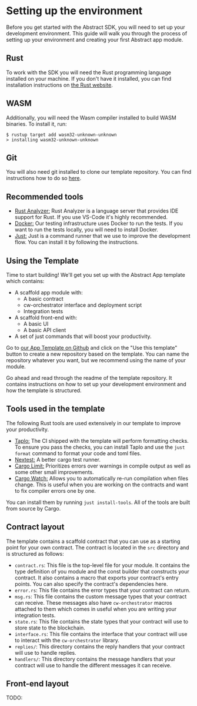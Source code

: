 # Setting up the environment

Before you get started with the Abstract SDK, you will need to set up your development environment. This guide will walk you through the process of setting up your environment and creating your first Abstract app module.

## Rust

To work with the SDK you will need the Rust programming language installed on your
machine. If you don't have it installed, you can find installation instructions on [the
Rust website](https://www.rust-lang.org/tools/install).

## WASM

Additionally, you will need the Wasm compiler installed to build
WASM binaries. To install it, run:

```shell
$ rustup target add wasm32-unknown-unknown
> installing wasm32-unknown-unknown
```

## Git

You will also need git installed to clone our template repository. You can find instructions how to do so [here](https://git-scm.com/book/en/v2/Getting-Started-Installing-Git).

## Recommended tools

- [Rust Analyzer:](https://marketplace.visualstudio.com/items?itemName=rust-lang.rust-analyzer) Rust Analyzer is a language server that provides IDE support for Rust. If you use VS-Code it's highly recommended.
- [Docker:](https://docs.docker.com/desktop/) Our testing infrastructure uses Docker to run the tests. If you want to run the tests locally, you will need to install Docker.
- [Just:](https://github.com/casey/just#installation) Just is a command runner that we use to improve the development flow. You can install it by following the instructions.

## Using the Template

Time to start building! We'll get you set up with the Abstract App template which contains:

- A scaffold app module with:
  - A basic contract
  - cw-orchestrator interface and deployment script
  - Integration tests
- A scaffold front-end with:
  - A basic UI
  - A basic API client
- A set of just commands that will boost your productivity.


Go to [our App Template on Github](https://github.com/AbstractSDK/app-template) and click on the "Use this template" button to create a new repository based on the template. You can name the repository whatever you want, but we recommend using the name of your module.

Go ahead and read through the readme of the template repository. It contains instructions on how to set up your development environment and how the template is structured.

## Tools used in the template

The following Rust tools are used extensively in our template to improve your productivity.

- [Taplo:](https://taplo.tamasfe.dev/cli/installation/cargo.html) The CI shipped with the template will perform formatting checks. To ensure you pass the checks, you can install Taplo and use the `just format` command to format your code and toml files.
- [Nextest:](https://nexte.st/index.html) A better cargo test runner.
- [Cargo Limit:](https://github.com/alopatindev/cargo-limit) Prioritizes errors over warnings in compile output as well as some other small improvements.
- [Cargo Watch:](https://crates.io/crates/cargo-watch) Allows you to automatically re-run compilation when files change. This is useful when you are working on the contracts and want to fix compiler errors one by one.

You can install them by running `just install-tools`. All of the tools are built from source by Cargo.

## Contract layout

The template contains a scaffold contract that you can use as a starting point for your own contract. The contract is located in the `src` directory and is structured as follows:

- `contract.rs`: This file is the top-level file for your module. It contains the type definition of you module and the const builder that constructs your contract. It also contains a macro that exports your contract's entry points. You can also specify the contract's dependencies here.
- `error.rs`: This file contains the error types that your contract can return.
- `msg.rs`: This file contains the custom message types that your contract can receive. These messages also have `cw-orchestrator` macros attached to them which comes in useful when you are writing your integration tests.
- `state.rs`: This file contains the state types that your contract will use to store state to the blockchain.
- `interface.rs`: This file contains the interface that your contract will use to interact with the `cw-orchestrator` library.
- `replies/`: This directory contains the reply handlers that your contract will use to handle replies.
- `handlers/`: This directory contains the message handlers that your contract will use to handle the different messages it can receive.

## Front-end layout

TODO: 